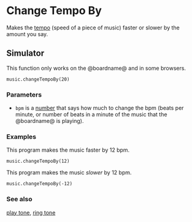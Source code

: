 # Change Tempo By

Makes the [tempo](/reference/music/tempo) (speed of a piece of music) faster or slower by the amount you say.

## Simulator

This function only works on the @boardname@ and in some browsers.

```sig
music.changeTempoBy(20)
```

### Parameters

* `bpm` is a [number](/reference/types/number) that says how much to change the bpm (beats per minute, or number of beats in a minute of the music that the @boardname@ is playing).

### Examples

This program makes the music faster by 12 bpm.

```blocks
music.changeTempoBy(12)
```

This program makes the music *slower* by 12 bpm.

```blocks
music.changeTempoBy(-12)
```

### See also

[play tone](/reference/music/play-tone), [ring tone](/reference/music/ring-tone)